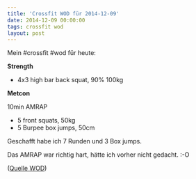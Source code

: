 ```yaml
---
title: 'Crossfit WOD für 2014-12-09'
date: 2014-12-09 00:00:00 
tags: crossfit wod
layout: post
---
```

Mein #crossfit #wod für heute:

**Strength**

* 4x3 high bar back squat, 90% 100kg

**Metcon**

10min AMRAP

* 5 front squats, 50kg
* 5 Burpee box jumps, 50cm

Geschafft habe ich 7 Runden und 3 Box jumps.

Das AMRAP war richtig hart, hätte ich vorher nicht gedacht. :-O

([Quelle WOD][0])

[0]: http://www.crossfithh.de/workouts--news/workout-tuesday47

